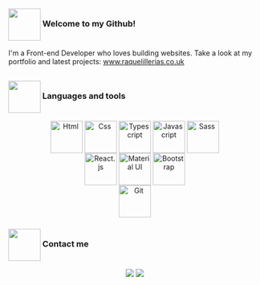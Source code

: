 <!----------------------------------------------------------Greetings card & ConnectionBadges---------------------------------------------------------> 
 
 
###  <img align="center" height="64" width="64" src="https://img.icons8.com/bubbles/100/000000/document.png"/> Welcome to my Github!
I'm a Front-end Developer who loves building websites. Take a look at my portfolio and latest projects: <a href="https://www.raquelillerias.co.uk"  target="_blank">www.raquelillerias.co.uk</a>
 ## 
<!---------------------------------------------------------------------Current Goals-------------------------------------------------------------------> 

 ### <img align="center" height="64" width="64" src="https://img.icons8.com/bubbles/100/000000/opened-folder.png"/> Languages and tools
 
 <div align="center">
  <img padding="20px" align="center" height="64" width="64" title="Html" src="https://cdn.jsdelivr.net/gh/devicons/devicon/icons/html5/html5-original-wordmark.svg" />
  <img padding="20px" align="center" height="64" width="64" title="Css" src="https://cdn.jsdelivr.net/gh/devicons/devicon/icons/css3/css3-original-wordmark.svg" /> 
  <img padding="20px" align="center" height="64" width="64" title="Typescript" src="https://cdn.jsdelivr.net/gh/devicons/devicon/icons/typescript/typescript-original.svg" />          
  <img padding="20px" align="center" height="64" width="64" title="Javascript" src="https://cdn.jsdelivr.net/gh/devicons/devicon/icons/javascript/javascript-original.svg" />
   <img padding="20px" align="center" height="64" width="64" title="Sass" src="https://cdn.jsdelivr.net/gh/devicons/devicon/icons/sass/sass-original.svg" />
 <br>
  <img padding="20px" align="center" height="64" width="64" title="React.js" src="https://cdn.jsdelivr.net/gh/devicons/devicon/icons/react/react-original-wordmark.svg" /> 
  <img  padding="20px" align="center" height="64" width="64" title="Material UI" src="https://cdn.jsdelivr.net/gh/devicons/devicon/icons/materialui/materialui-original.svg" />          
   <img padding="20px" align="center" height="64" width="64" title="Bootstrap" src="https://cdn.jsdelivr.net/gh/devicons/devicon/icons/bootstrap/bootstrap-original-wordmark.svg">  <br>
   <img padding="20px" align="center" height="64" width="64" title="Git" src="https://cdn.jsdelivr.net/gh/devicons/devicon/icons/git/git-original-wordmark.svg" />
 </div>
 
 <!---------------------------------------------------------------------Contact-------------------------------------------------------------------> 
 ### <img align="center" height="64" width="64" src="https://img.icons8.com/bubbles/100/000000/contacts.png"/> Contact me
 
  <div align="center"> 
  <a href="https://www.linkedin.com/in/raquel-illerias/" target="_blank" title="My LinkedIn!" ><img src="https://img.shields.io/badge/LinkedIn-0077B5?style=for-the-badge&logo=linkedin&logoColor=white"></a>
  <a href="mailto:raquel.illerias@gmail.com" target="_blank" title="Email me at raquel.illerias@gmail.com"><img src="https://img.shields.io/badge/Gmail-D14836?style=for-the-badge&logo=gmail&logoColor=white"></a>
 </div>


